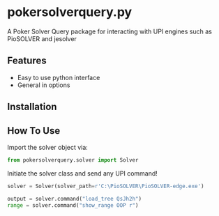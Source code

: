 # pokersolverquery&#46;py


A Poker Solver Query package for interacting with UPI engines such as PioSOLVER and jesolver

## Features
* Easy to use python interface
* General in options

## Installation
<!---
> *Requires Python 3.6 and above*
-->

<!---
You can install the module from [PyPI](https://pypi.org/project/playingcards.py/) or by using pip.

```sh
# Linux/MacOS
pip3 install playingcards.py

# Windows
pip install playingcards.py

```
-->
## How To Use
Import the solver object via:
```python
from pokersolverquery.solver import Solver
```
Initiate the solver class and send any UPI command!

```python
solver = Solver(solver_path=r'C:\PioSOLVER\PioSOLVER-edge.exe')

output = solver.command("load_tree QsJh2h")
range = solver.command("show_range OOP r")
```


<!---
### Class Attributes

* **Deck** Attributes
  * drawn_cards `dict` - Returns a dict of the values that were drawn from each corresponding suit.
  * cards `list` - Returns a list containing the class objects of each drawn card.
  * drawn `int` - Returns an integer of the amount of cards that have been drawn.
  * remaining `int` - Returns an integer amount of the remaining cards that can be drawn.

* **Card** Attributes
  * deck `Deck` - Returns a Deck object if the card was drawn from a deck. *Default: None*.
  * suit `int` - Returns an integer that corresponds with the card's suit.
  * suit_name `str` - Returns a string containing the converted suit name.
  * value `int` - Returns an integer of the card's face value.
  * rank `str|int` - Returns a string if the value can be converted into a word value (Ex. 11 -> Jack). Defaults to returning an integer if its not applicable (Ex. 2 -> 2).
  * name `str` - Returns a string containing the full name of the card. This prints out the rank and the suit of the card. (Ex. Ace of Spades, 3 of Hearts)
  * img `str` - Returns a string that contains an ASCII image of the card with the corresponding suit symbol.


### Class Arguments
A card object can be instantiated with preconceived values instead of using a random generator.

* Suits are ordered numerically from 0-3.

    * 0: **Spades**

    * 1: **Clubs**
  
    * 2: **Hearts**
  
    * 3: **Diamonds**

* Values are ordered numerically from 1-13.

  * 1: **Ace**

  * 2-10: **Face Value**

  * 11: **Jack**

  * 12: **Queen**
  
  * 13: **King**

-->